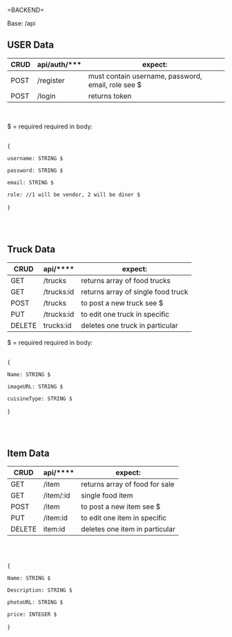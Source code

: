 =BACKEND=

Base: /api

**USER Data**
-----------------------------------------
|CRUD| api/auth/*** | expect:  |
|---| ------- | ---------------------------- |
|POST| /register | must contain username, password, email, role see $ |
|POST| /login | returns token  |

<br>

$ = required
required in body:
<br>
<br>
<pre><code>{ <br>
username: STRING $ <br>
password: STRING $ <br>
email: STRING $<br>
role: //1 will be vendor, 2 will be diner $<br>
}</code> </pre><br> <br>

**Truck Data**
-----------------------------------------
|CRUD| api/**** | expect:  |
|---| ------- | ---------------------------- |
|GET| /trucks | returns array of food trucks |
|GET| /trucks:id | returns array of single food truck |
|POST| /trucks | to post a new truck see $ |
|PUT| /trucks:id | to edit one truck in specific |
|DELETE| trucks:id| deletes one truck in particular|

$ = required
required in body:
<br>
<br>
<pre><code>{ <br>
Name: STRING $ <br>
imageURL: STRING $ <br>
cuisineType: STRING $<br>
}</code> </pre><br> <br>


**Item Data**
-----------------------------------------
|CRUD| api/**** | expect:  |
|---| ------- | ---------------------------- |
|GET| /item | returns array of food for sale |
|GET| /item/:id | single food item |
|POST| /item | to post a new item see $ |
|PUT| /item:id | to edit one item in specific |
|DELETE| item:id| deletes one item in particular|

<br>
<br>
<pre><code>{ <br>
Name: STRING $ <br>
Description: STRING $ <br>
photoURL: STRING $ <br>
price: INTEGER $<br>
}</code> </pre><br> <br>
